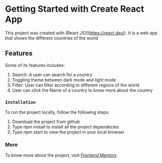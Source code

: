 # Getting Started with Create React App

This project was created with [React JS]((https://react.dev/).
It is a web app that shows the different countries of the world

## Features
  Some of its features includes:
  1. Search: A user can search for a country
  2. Toggling theme between dark mode and light mode
  3. Filter: User can filter according to different regions of the world
  4. User can click the Name of a country to know more about the country

### `Installation`
  To run the project locally, follow the following steps:
  1. Download the project from github
  2. Type npm install to install all the project dependecies
  3. Type npm start to view the project in your local browser

### More
To know more about the project, visit [Frontend Mentors](https://www.frontendmentor.io/solutions/responsive-country-api-with-react-Wd_I7CnWbh)


